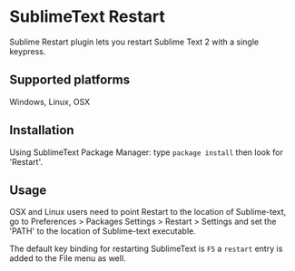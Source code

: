 SublimeText Restart
===================

Sublime Restart plugin lets you restart Sublime Text 2 with a single keypress.


Supported platforms
-------------------
Windows, Linux, OSX


Installation
------------
Using SublimeText Package Manager:
type `package install` then look for 'Restart'.


Usage
-----
OSX and Linux users need to point Restart to the location of Sublime-text, 
go to Preferences > Packages Settings > Restart > Settings and set the 'PATH' to the location of Sublime-text executable.

The default key binding for restarting SublimeText is `F5` a `restart` entry is added to the File menu as well.


